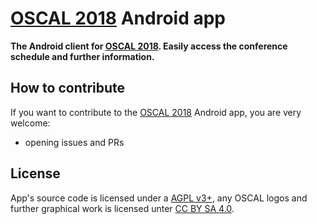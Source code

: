 # [OSCAL 2018](https://oscal.openlabs.cc/) Android app

**The Android client for [OSCAL 2018](https://oscal.openlabs.cc/). Easily access the conference schedule and further information.**

## How to contribute
If you want to contribute to the [OSCAL 2018](https://oscal.openlabs.cc/)  Android app, you are very welcome: 

- opening issues and PRs

## License
App's source code is licensed under a [AGPL v3+](LICENSE.txt), any OSCAL logos and further graphical work is licensed unter [CC BY SA 4.0](https://creativecommons.org/licenses/by-sa/4.0/).
